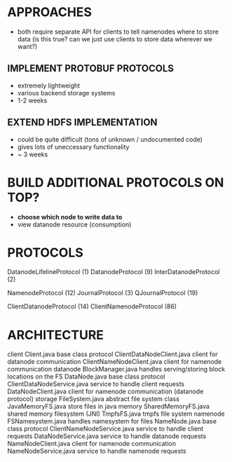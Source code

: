 # APPROACHES
- both require separate API for clients to tell namenodes where to store data
    (is this true? can we just use clients to store data wherever we want?)
## IMPLEMENT PROTOBUF PROTOCOLS
- extremely lightweight
- various backend storage systems
- 1-2 weeks
## EXTEND HDFS IMPLEMENTATION
- could be quite difficult (tons of unknown / undocumented code)
- gives lots of uneccessary functionality
- ~ 3 weeks

# BUILD ADDITIONAL PROTOCOLS ON TOP?
- **choose which node to write data to**
- view datanode resource (consumption)

# PROTOCOLS
DatanodeLifelineProtocol (1)
DatanodeProtocol (9)
InterDatanodeProtocol (2)

NamenodeProtocol (12)
JournalProtocol (3)
QJournalProtocol (19)

ClientDatanodeProtocol (14)
ClientNamenodeProtocol (86)

# ARCHITECTURE
client
    Client.java                         base class
    protocol
        ClientDataNodeClient.java       client for datanode communication
        ClientNameNodeClient.java       client for namenode communication
datanode
    BlockManager.java                   handles serving/storing block locations on the FS
    DataNode.java                       base class
    protocol
        ClientDataNodeService.java      service to handle client requests
        DataNodeClient.java             client for namenode communication (datanode protocol)
    storage
        FileSystem.java                 abstract file system class
        JavaMemoryFS.java               store files in java memory
        SharedMemoryFS.java             shared memory filesystem (JNI)
        TmpfsFS.java                    tmpfs file system
namenode
    FSNamesystem.java                   handles namesystem for files
    NameNode.java                       base class
    protocol
        ClientNameNodeService.java      service to handle client requests
        DataNodeService.java            service to handle datanode requests
        NameNodeClient.java             client for namenode communication
        NameNodeService.java            service to handle namenode requests
